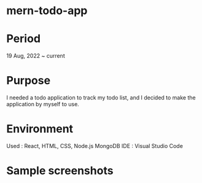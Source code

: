# mern-todo-app

# Period

19 Aug, 2022 ~ current

# Purpose

I needed a todo application to track my todo list, and I decided to make the application by myself to use.

# Environment

Used : React, HTML, CSS, Node.js MongoDB
IDE : Visual Studio Code

# Sample screenshots
